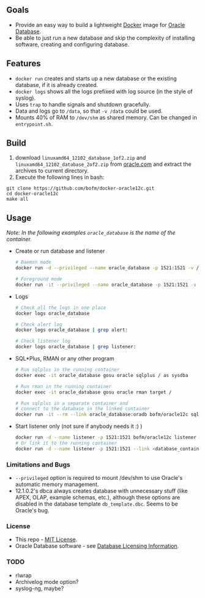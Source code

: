 ## Goals
* Provide an easy way to build a lightweight [Docker](http://www.docker.com/) image for [Oracle Database](http://docs.oracle.com/database/121/index.htm).
* Be able to just run a new database and skip the complexity of installing software, creating and configuring database.

## Features
* `docker run` creates and starts up a new database or the existing database, if it is already created.
* `docker logs` shows all the logs prefixed with log source (in the style of syslog).
* Uses `trap` to handle signals and shutdown gracefully.
* Data and logs go to `/data`, so that `-v /data` could be used.
* Mounts 40% of RAM to `/dev/shm` as shared memory. Can be changed in `entrypoint.sh`.


## Build
1.  download `linuxamd64_12102_database_1of2.zip` and `linuxamd64_12102_database_2of2.zip` from [oracle.com](http://www.oracle.com/technetwork/database/enterprise-edition/downloads/database12c-linux-download-2240591.html) and extract the archives to current directory.
2. Execute the following lines in bash:
```shell
git clone https://github.com/bofm/docker-oracle12c.git
cd docker-oracle12c
make all
```

## Usage
*Note: In the following examples `oracle_database` is the name of the container.*

* Create or run database and listener

  ```bash
  # Daemon mode
  docker run -d --privileged --name oracle_database -p 1521:1521 -v /data bofm/oracle12c

  # Foreground mode
  docker run -it --privileged --name oracle_database -p 1521:1521 -v /data bofm/oracle12c
  ```

* Logs

  ```bash
  # Check all the logs in one place
  docker logs oracle_database

  # Check alert log
  docker logs oracle_database | grep alert:

  # Check listener log
  docker logs oracle_database | grep listener:
  ```

* SQL*Plus, RMAN or any other program

  ```bash
  # Run sqlplus in the running container
  docker exec -it oracle_database gosu oracle sqlplus / as sysdba

  # Run rman in the running container
  docker exec -it oracle_database gosu oracle rman target /

  # Run sqlplus in a separate container and
  # connect to the database in the linked container
  docker run -it --rm --link oracle_database:oradb bofm/oracle12c sqlplus sys/sys@oradb/ORCL as sysdba
  ```

* Start listener only (not sure if anybody needs it :) )

  ```bash
  docker run -d --name listener -p 1521:1521 bofm/oracle12c listener
  # Or link it to the running container
  docker run -d --name listener -p 1521:1521 --link <database_container> bofm/oracle12c listener
  ```

### Limitations and Bugs
* `--privileged` option is required to mount /dev/shm to use Oracle's automatic memory management.
* 12.1.0.2's dbca always creates database with unnecessary stuff (like APEX, OLAP, example schemas, etc.), although these options are disabled in the database template `db_template.dbc`. Seems to be Oracle's bug.

### License
* This repo - [MIT License](http://opensource.org/licenses/MIT).
* Oracle Database software - see [Database Licensing Information](http://docs.oracle.com/database/121/DBLIC/toc.htm).

### TODO
* rlwrap
* Archivelog mode option?
* syslog-ng, maybe?

